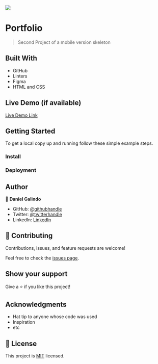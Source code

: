 ![](https://img.shields.io/badge/Microverse-blueviolet)

# Portfolio

> Second Project of a mobile version skeleton


## Built With

- GitHub
- Linters
- Figma
- HTML and CSS

## Live Demo (if available)

[Live Demo Link](localhost)


## Getting Started


To get a local copy up and running follow these simple example steps.

### Install

### Deployment



## Author

👤 **Daniel Galindo**

- GitHub: [@githubhandle](https://github.com/danigalindo10)
- Twitter: [@twitterhandle](https://twitter.com/codedanig)
- LinkedIn: [LinkedIn](https://www.linkedin.com/in/daniel-galindo-31b922236/)

## 🤝 Contributing

Contributions, issues, and feature requests are welcome!

Feel free to check the [issues page](../../issues/).

## Show your support

Give a ⭐️ if you like this project!

## Acknowledgments

- Hat tip to anyone whose code was used
- Inspiration
- etc

## 📝 License

This project is [MIT](./MIT.md) licensed.